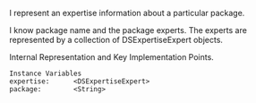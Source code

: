 I represent an expertise information about a particular package.

I know package name and the package experts. 
The experts are represented by a collection of DSExpertiseExpert objects.
 
Internal Representation and Key Implementation Points.

    Instance Variables
	expertise:		<DSExpertiseExpert>
	package:		<String>
